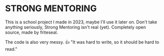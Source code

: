 # STRONG MENTORING

This is a school project I made in 2023, maybe I'll use it later on. Don't take anything seriously, Strong Mentoring isn't real (yet). Completely open source, made by friteseal.

The code is also very messy. 👍
"It was hard to write, so it should be hard to read."